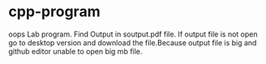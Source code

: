 # cpp-program
oops Lab program. Find Output in soutput.pdf file. If output file is not open go to desktop version and download the file.Because output file is big and github editor unable to open big mb file.
